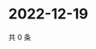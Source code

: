 # 2022-12-19

共 0 条

<!-- BEGIN WEIBO -->
<!-- 最后更新时间 Mon Dec 19 2022 09:03:23 GMT+0800 (China Standard Time) -->

<!-- END WEIBO -->
